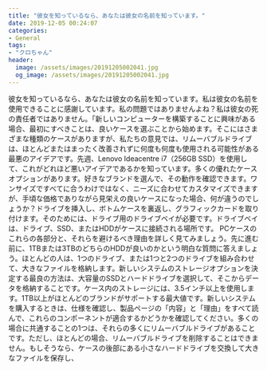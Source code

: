 ```yaml
---
title: "彼女を知っているなら、あなたは彼女の名前を知っています。"
date: 2019-12-05 00:24:07
categories:
- General
tags:
- "クロちゃん"
header:
  image: /assets/images/20191205002041.jpg
  og_image: /assets/images/20191205002041.jpg
---
```


彼女を知っているなら、あなたは彼女の名前を知っています。私は彼女の名前を使用できることに感謝しています。私の問題ではありませんよね？私は彼女の死の責任者ではありません。「新しいコンピューターを構築することに興味がある場合、最初にすべきことは、良いケースを選ぶことから始めます。そこにはさまざまな種類のケースがありますが、私たちの意見では、リムーバブルドライブは、ほとんどまたはまったく改善されずに何度も何度も使用される可能性がある最悪のアイデアです。先週、Lenovo Ideacentre i7（256GB SSD）を使用して、これがどれほど悪いアイデアであるかを知っています。多くの優れたケースオプションがあります。好きなブランドを選んで、その動作を確認できます。ワンサイズですべてに合うわけではなく、ニーズに合わせてカスタマイズできますが、手頃な価格でありながら見栄えの良いケースになった場合、何が違うのでしょうか？ドライブを挿入し、ボトムケースを裏返し、グラフィックカードを取り付けます。そのためには、ドライブ用のドライブベイが必要です。ドライブベイは、ドライブ、SSD、またはHDDがケースに接続される場所です。 PCケースのこれらの各部分と、それらを避けるべき理由を詳しく見てみましょう。先に進む前に、1TBまたは3TBのどちらのHDDが良いのかという明白な質問に答えましょう。ほとんどの人は、1つのドライブ、または1つと2つのドライブを組み合わせて、大きなファイルを格納します。新しいシステムのストレージオプションを決定する最良の方法は、大容量のSSDとハードドライブを選択して、そこからデータを格納することです。ケース内のストレージには、3.5インチ以上を使用します。1TB以上がほとんどのブランドがサポートする最大値です。新しいシステムを購入するときは、仕様を確認し、製品ページの「内容」と「理由」をすべて読んで、これらのコンポーネントが適合するかどうかを確認してください。多くの場合に共通することの1つは、それらの多くにリムーバブルドライブがあることです。ただし、ほとんどの場合、リムーバブルドライブを削除することはできません。もしそうなら、ケースの後部にある小さなハードドライブを交換して大きなファイルを保存し、
